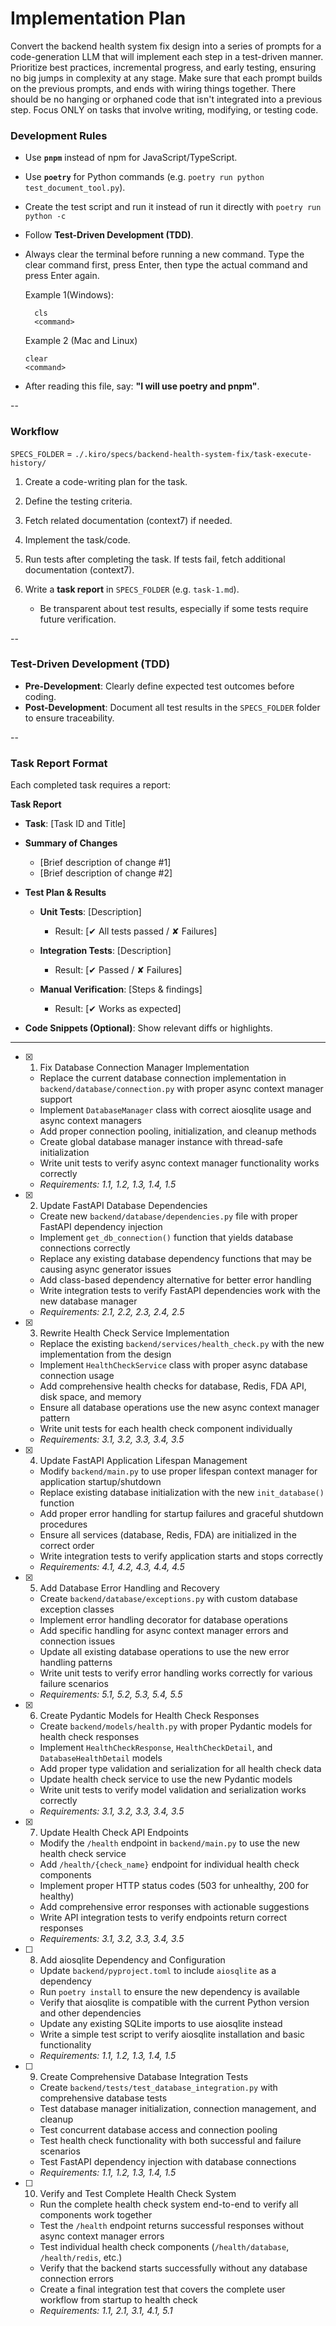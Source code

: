 # Implementation Plan

Convert the backend health system fix design into a series of prompts for a code-generation LLM that will implement each step in a test-driven manner. Prioritize best practices, incremental progress, and early testing, ensuring no big jumps in complexity at any stage. Make sure that each prompt builds on the previous prompts, and ends with wiring things together. There should be no hanging or orphaned code that isn't integrated into a previous step. Focus ONLY on tasks that involve writing, modifying, or testing code.

### Development Rules

- Use **`pnpm`** instead of npm for JavaScript/TypeScript.
- Use **`poetry`** for Python commands (e.g. `poetry run python test_document_tool.py`).
- Create the test script and run it instead of run it directly with `poetry run python -c`
- Follow **Test-Driven Development (TDD)**.
- Always clear the terminal before running a new command. Type the clear command first, press Enter, then type the actual command and press Enter again.

  Example 1(Windows):

  ```
    cls
    <command>
  ```

  Example 2 (Mac and Linux)

  ```
  clear
  <command>
  ```

- After reading this file, say: **"I will use poetry and pnpm"**.

--

### Workflow

`SPECS_FOLDER` = `./.kiro/specs/backend-health-system-fix/task-execute-history/`

1. Create a code-writing plan for the task.
2. Define the testing criteria.
3. Fetch related documentation (context7) if needed.
4. Implement the task/code.
5. Run tests after completing the task. If tests fail, fetch additional documentation (context7).

6. Write a **task report** in `SPECS_FOLDER` (e.g. `task-1.md`).

   - Be transparent about test results, especially if some tests require future verification.

--

### Test-Driven Development (TDD)

- **Pre-Development**: Clearly define expected test outcomes before coding.
- **Post-Development**: Document all test results in the `SPECS_FOLDER` folder to ensure traceability.

--

### Task Report Format

Each completed task requires a report:

**Task Report**

- **Task**: \[Task ID and Title]
- **Summary of Changes**

  - \[Brief description of change #1]
  - \[Brief description of change #2]

- **Test Plan & Results**

  - **Unit Tests**: \[Description]

    - Result: \[✔ All tests passed / ✘ Failures]

  - **Integration Tests**: \[Description]

    - Result: \[✔ Passed / ✘ Failures]

  - **Manual Verification**: \[Steps & findings]

    - Result: \[✔ Works as expected]

- **Code Snippets (Optional)**: Show relevant diffs or highlights.

---

- [x] 1. Fix Database Connection Manager Implementation

  - Replace the current database connection implementation in `backend/database/connection.py` with proper async context manager support
  - Implement `DatabaseManager` class with correct aiosqlite usage and async context managers
  - Add proper connection pooling, initialization, and cleanup methods
  - Create global database manager instance with thread-safe initialization
  - Write unit tests to verify async context manager functionality works correctly
  - _Requirements: 1.1, 1.2, 1.3, 1.4, 1.5_

- [x] 2. Update FastAPI Database Dependencies

  - Create new `backend/database/dependencies.py` file with proper FastAPI dependency injection
  - Implement `get_db_connection()` function that yields database connections correctly
  - Replace any existing database dependency functions that may be causing async generator issues
  - Add class-based dependency alternative for better error handling
  - Write integration tests to verify FastAPI dependencies work with the new database manager
  - _Requirements: 2.1, 2.2, 2.3, 2.4, 2.5_

- [x] 3. Rewrite Health Check Service Implementation

  - Replace the existing `backend/services/health_check.py` with the new implementation from the design
  - Implement `HealthCheckService` class with proper async database connection usage
  - Add comprehensive health checks for database, Redis, FDA API, disk space, and memory
  - Ensure all database operations use the new async context manager pattern
  - Write unit tests for each health check component individually
  - _Requirements: 3.1, 3.2, 3.3, 3.4, 3.5_

- [x] 4. Update FastAPI Application Lifespan Management

  - Modify `backend/main.py` to use proper lifespan context manager for application startup/shutdown
  - Replace existing database initialization with the new `init_database()` function
  - Add proper error handling for startup failures and graceful shutdown procedures
  - Ensure all services (database, Redis, FDA) are initialized in the correct order
  - Write integration tests to verify application starts and stops correctly
  - _Requirements: 4.1, 4.2, 4.3, 4.4, 4.5_

- [x] 5. Add Database Error Handling and Recovery

  - Create `backend/database/exceptions.py` with custom database exception classes
  - Implement error handling decorator for database operations
  - Add specific handling for async context manager errors and connection issues
  - Update all existing database operations to use the new error handling patterns
  - Write unit tests to verify error handling works correctly for various failure scenarios
  - _Requirements: 5.1, 5.2, 5.3, 5.4, 5.5_

- [x] 6. Create Pydantic Models for Health Check Responses

  - Create `backend/models/health.py` with proper Pydantic models for health check responses
  - Implement `HealthCheckResponse`, `HealthCheckDetail`, and `DatabaseHealthDetail` models
  - Add proper type validation and serialization for all health check data
  - Update health check service to use the new Pydantic models
  - Write unit tests to verify model validation and serialization works correctly
  - _Requirements: 3.1, 3.2, 3.3, 3.4, 3.5_

- [x] 7. Update Health Check API Endpoints

  - Modify the `/health` endpoint in `backend/main.py` to use the new health check service
  - Add `/health/{check_name}` endpoint for individual health check components
  - Implement proper HTTP status codes (503 for unhealthy, 200 for healthy)
  - Add comprehensive error responses with actionable suggestions
  - Write API integration tests to verify endpoints return correct responses
  - _Requirements: 3.1, 3.2, 3.3, 3.4, 3.5_

- [ ] 8. Add aiosqlite Dependency and Configuration

  - Update `backend/pyproject.toml` to include `aiosqlite` as a dependency
  - Run `poetry install` to ensure the new dependency is available
  - Verify that aiosqlite is compatible with the current Python version and other dependencies
  - Update any existing SQLite imports to use aiosqlite instead
  - Write a simple test script to verify aiosqlite installation and basic functionality
  - _Requirements: 1.1, 1.2, 1.3, 1.4, 1.5_

- [ ] 9. Create Comprehensive Database Integration Tests

  - Create `backend/tests/test_database_integration.py` with comprehensive database tests
  - Test database manager initialization, connection management, and cleanup
  - Test concurrent database access and connection pooling
  - Test health check functionality with both successful and failure scenarios
  - Test FastAPI dependency injection with database connections
  - _Requirements: 1.1, 1.2, 1.3, 1.4, 1.5_

- [ ] 10. Verify and Test Complete Health Check System
  - Run the complete health check system end-to-end to verify all components work together
  - Test the `/health` endpoint returns successful responses without async context manager errors
  - Test individual health check components (`/health/database`, `/health/redis`, etc.)
  - Verify that the backend starts successfully without any database connection errors
  - Create a final integration test that covers the complete user workflow from startup to health check
  - _Requirements: 1.1, 2.1, 3.1, 4.1, 5.1_
